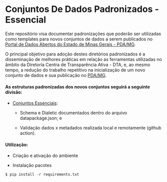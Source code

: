 Conjuntos De Dados Padronizados - Essencial
==

Este repositório visa documentar padronizações que poderão ser utilizadas como templates para novos conjuntos de dados a serem publicados no [Portal de Dados Abertos do Estado de Minas Gerais - PDA/MG](https://dados.mg.gov.br/).

O principal objetivo para adoção destes diretórios padronizados é a disseminação de melhores práticas em relação as ferramentas utilizadas no âmbito da Diretoria Centra de Transparência Ativa - DTA, e, ao mesmo tempo, a redução do trabalho repetitivo na inicialização de um novo conjunto de dados e sua publicação no [PDA/MG](https://dados.mg.gov.br/).

#### As estruturas padronizadas dos novos conjuntos seguirá a seguinte divisão:

- [Conjuntos Essenciais]():

    - Schema e Dialetic documentados dentro do arquivo datapackage.json; e

    - Validação dados x metadados realizada local e remotamente (github action).

#### Utilização:

- Criação e ativação do ambiente

- Instalação pacotes

```Python
$ pip install -r requirements.txt
```
